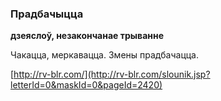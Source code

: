 ### Прадбачыцца
**дзеяслоў, незакончанае трыванне**

Чакацца, меркавацца. Змены прадбачацца.

<a rel="author">[http://rv-blr.com/](http://rv-blr.com/slounik.jsp?letterId=0&maskId=0&pageId=2420)</a>
